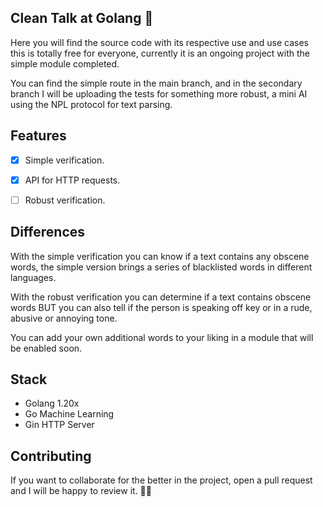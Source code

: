 
## Clean Talk at Golang 🐺

Here you will find the source code with its respective use and use cases this is totally free for everyone, currently it is an ongoing project with the simple module completed.

You can find the simple route in the main branch, and in the secondary branch I will be uploading the tests for something more robust, a mini AI using the NPL protocol for text parsing. 

## Features

- [x] Simple verification.

- [x] API for HTTP requests.

- [ ] Robust verification.

## Differences

With the simple verification you can know if a text contains any obscene words, the simple version brings a series of blacklisted words in different languages.

With the robust verification you can determine if a text contains obscene words BUT you can also tell if the person is speaking off key or in a rude, abusive or annoying tone.

You can add your own additional words to your liking in a module that will be enabled soon.

## Stack 

- Golang 1.20x
- Go Machine Learning 
- Gin HTTP Server 

## Contributing

If you want to collaborate for the better in the project, open a pull request and I will be happy to review it. 🤙🏻


